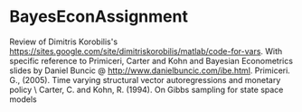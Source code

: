 # BayesEconAssignment
Review of Dimitris Korobilis's https://sites.google.com/site/dimitriskorobilis/matlab/code-for-vars.
With specific reference to Primiceri,
Carter and Kohn and
Bayesian Econometrics slides by Daniel Buncic @ http://www.danielbuncic.com/ibe.html. 
Primiceri. G., (2005). Time varying structural vector autoregressions and monetary policy \\ 
Carter, C. and Kohn, R. (1994). On Gibbs sampling for state space models

